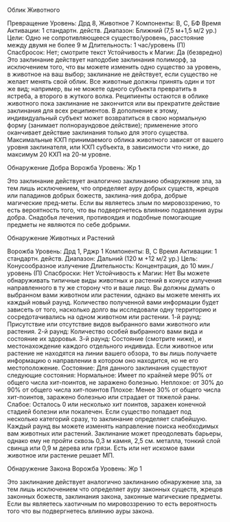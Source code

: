 
Облик Животного

Превращение
Уровень: Дрд 8, Животное 7
Компоненты: В, С, БФ
Время Активации: 1 стандартн. действ.
Диапазон: Ближний (7,5 м+1,5 м/2 ур.)
Цели: Одно не сопротивляющееся
существо/уровень, расстояние между
двумя не более 9 м
Длительность: 1 час/уровень (П)
Спасбросок: Нет; смотрите текст
Устойчивость к Магии: Да (безвредно)
Это заклинание действует наподобие
заклинания полиморф, за исключением
того, что вы можете изменить одно существо за уровень, в животное на ваш
выбор; заклинание не действует, если
существо не желает менять свой облик.
Все животные должны принять один
и тот же вид; например, вы не можете
одного субъекта превратить в ястреба,
а второго в жуткого волка. Реципиенты остаются в облике животного пока
заклинание не закончится или вы прекратите действие заклинания для всех
реципиентов. В дополнение к этому,
индивидуальный субъект может возвратиться в свою нормальную форму
(занимает полнораундовое действие);
применение этого оканчивает действие
заклинания только для этого существа.
Максимальные КХП принимаемого
облика животного зависят от вашего
уровня заклинателя, или КХП субъекта,
в зависимости что ниже, до максимум
20 КХП на 20-м уровне.

Обнаружение Добра
Ворожба
Уровень: Жр 1

Это заклинание действует аналогично
заклинанию обнаружение зла, за тем
лишь исключением, что определяет ауру
добрых существ, жрецов или паладинов
добрых божеств, заклина-ния добра, добрые магические пред-меты. Если вы являетесь злым по мировоззрению, то есть
вероятность того, что вы подвергнетесь
влиянию подавления ауры добра. Снадобья лечения, противоядия и подобные
помогающие предметы не являются по
себе добрыми.

Обнаружение Животных и
Растений

Ворожба
Уровень: Дрд 1, Рджр 1
Компоненты: В, С
Время Активации: 1 стандартн. действ.
Диапазон: Дальний (120 м +12 м/2 ур.)
Цель: Конусообразное излучение
Длительность: Концентрация, до 10
мин./уровень (П)
Спасброски: Нет
Устойчивость к Магии: Нет
Вы можете обнаруживать типичные
виды животных и растений в конусе излучения направленного в ту же сторону
что и ваше лицо. Вы должны думать о
выбранном вами животном или растении, однако вы можете менять их каждый новый раунд. Количество полученной вами информации будет зависеть от
того, насколько долго вы исследовали
одну территорию и сосредотачивались
на одном животном или растении.
1-й раунд: Присутствие или отсутствие видов выбранного вами животного
или растения.
2-й раунд: Количество особей выбранного вами вида и состояние их здоровья.
3-й раунд: Состояние (смотрите
ниже), и местонахождение каждого отдельного индивида. Если животное или
растение не находятся на линии вашего
обзора, то вы лишь получаете информацию о направлении в котором оно находится, но не его местоположение.
Состояние: Для данного заклинания
существуют следующие состояния:
Нормальное: Имеет по крайней мере
90% от общего числа хит-поинтов, не
заражено болезнью.
Неплохое: от 30% до 90% от общего
числа хит-поинтов
Плохое: Менее 30% от общего числа
хит-поинтов, заражено болезнью или
страдает от тяжелой раны.
Слабое: Осталось 0 или несколько
хит поинтов, заражен конечной стадией
болезни или покалечен.
Если существо попадает под несколько категорий сразу, то заклинание
определяет слабейшую.
Каждый раунд вы можете изменять
направление поиска необходимых вам
животных или растений. Заклинание
может преодолевать барьеры, однако
ему не пройти сквозь 0,3 м камня, 2,5
см. металла, тонкий слой свинца или
0,9 м дерева или грязи.
Есть или нет искомое вами животное
или растение решает МП.

Обнаружение Закона
Ворожба
Уровень: Жр 1

Это заклинание действует аналогично
заклинанию обнаружение зла, за тем
лишь исключением что определяет ауру
законных существ, жрецов законных
божеств, заклинания закона, законные
магические предметы. Если вы являетесь хаотичным по мировоззрению то
есть вероятность того что вы подвергнетесь влиянию ауры закона.